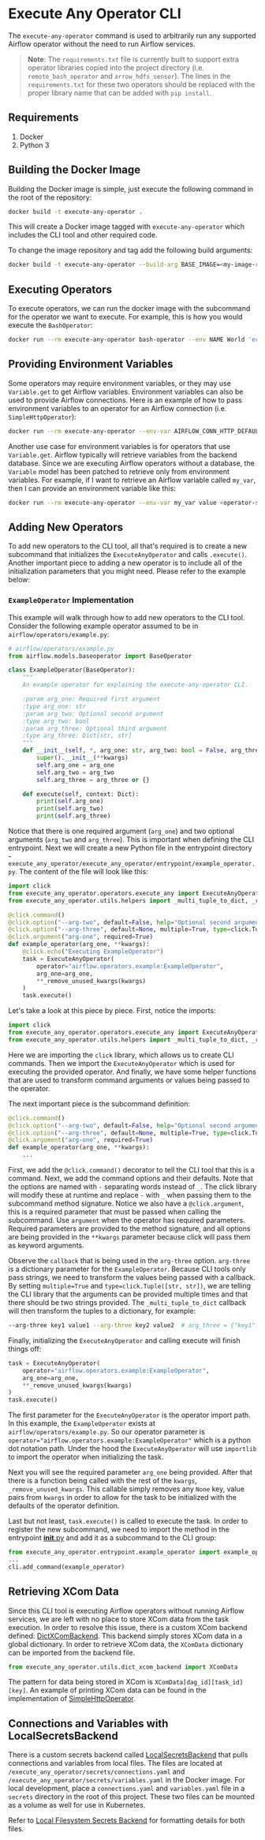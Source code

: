 # Execute Any Operator CLI

The `execute-any-operator` command is used to arbitrarily run any supported Airflow operator without the need to run Airflow services.

> **Note**: The `requirements.txt` file is currently built to support extra operator libraries copied into the project directory (i.e. `remote_bash_operator` and `arrow_hdfs_sensor`). The lines in the `requirements.txt` for these two operators should be replaced with the proper library name that can be added with `pip install`.

## Requirements

1. Docker
2. Python 3

## Building the Docker Image

Building the Docker image is simple, just execute the following command in the root of the repository:

```bash
docker build -t execute-any-operator .
```

This will create a Docker image tagged with `execute-any-operator` which includes the CLI tool and other required code.

To change the image repository and tag add the following build arguments:

```bash
docker build -t execute-any-operator --build-arg BASE_IMAGE=<my-image-repo> --build-arg IMAGE_TAG=<my-image-tag>
```

## Executing Operators

To execute operators, we can run the docker image with the subcommand for the operator we want to execute. For example, this is how you would execute the `BashOperator`:

```bash
docker run --rm execute-any-operator bash-operator --env NAME World 'echo "Hello, ${NAME}!"'
```

## Providing Environment Variables

Some operators may require environment variables, or they may use `Variable.get` to get Airflow variables. Environment variables can also be used to provide Airflow connections. Here is an example of how to pass environment variables to an operator for an Airflow connection (i.e. `SimpleHttpOperator`):

```bash
docker run --rm execute-any-operator --env-var AIRFLOW_CONN_HTTP_DEFAULT http://example.com/https simple-http-operator --method GET
```

Another use case for environment variables is for operators that use `Variable.get`. Airflow typically will retrieve variables from the backend database. Since we are executing Airflow operators without a database, the `Variable` model has been patched to retrieve only from environment variables. For example, if I want to retrieve an Airflow variable called `my_var`, then I can provide an environment variable like this:

```bash
docker run --rm execute-any-operator --env-var my_var value <operator-subcommand>
```

## Adding New Operators

To add new operators to the CLI tool, all that's required is to create a new subcommand that initializes the `ExecuteAnyOperator` and calls `.execute()`. Another important piece to adding a new operator is to include all of the initialization parameters that you might need. Please refer to the example below:

### `ExampleOperator` Implementation

This example will walk through how to add new operators to the CLI tool. Consider the following example operator assumed to be in `airflow/operators/example.py`:

```python
# airflow/operators/example.py
from airflow.models.baseoperator import BaseOperator

class ExampleOperator(BaseOperator):
    """
    An example operator for explaining the execute-any-operator CLI.

    :param arg_one: Required first argument
    :type arg_one: str
    :param arg_two: Optional second argument
    :type arg_two: bool
    :param arg_three: Optional third argument
    :type arg_three: Dict[str, str]
    """
    def __init__(self, *, arg_one: str, arg_two: bool = False, arg_three: Dict[str, str] = None, **kwargs):
        super().__init__(**kwargs)
        self.arg_one = arg_one
        self.arg_two = arg_two
        self.arg_three = arg_three or {}

    def execute(self, context: Dict):
        print(self.arg_one)
        print(self.arg_two)
        print(self.arg_three)
```

Notice that there is one required argument (`arg_one`) and two optional arguments (`arg_two` and `arg_three`). This is important when defining the CLI entrypoint. Next we will create a new Python file in the entrypoint directory - `execute_any_operator/execute_any_operator/entrypoint/example_operator.py`. The content of the file will look like this:

```python
import click
from execute_any_operator.operators.execute_any import ExecuteAnyOperator
from execute_any_operator.utils.helpers import _multi_tuple_to_dict, _remove_unused_kwargs

@click.command()
@click.option("--arg-two", default=False, help="Optional second argument")
@click.option("--arg-three", default=None, multiple=True, type=click.Tuple([str, str]), callable=_multi_tuple_to_dict, help="Optional third argument")
@click.argument("arg-one", required=True)
def example_operator(arg_one, **kwargs):
    @click.echo("Executing ExampleOperator")
    task = ExecuteAnyOperator(
        operator="airflow.operators.example:ExampleOperator",
        arg_one=arg_one,
        **_remove_unused_kwargs(kwargs)
    )
    task.execute()
```

Let's take a look at this piece by piece. First, notice the imports:

```python
import click
from execute_any_operator.operators.execute_any import ExecuteAnyOperator
from execute_any_operator.utils.helpers import _multi_tuple_to_dict, _remove_unused_kwargs
```

Here we are importing the `click` library, which allows us to create CLI commands. Then we import the `ExecuteAnyOperator` which is used for executing the provided operator. And finally, we have some helper functions that are used to transform command arguments or values being passed to the operator.

The next important piece is the subcommand definition:

```python
@click.command()
@click.option("--arg-two", default=False, help="Optional second argument")
@click.option("--arg-three", default=None, multiple=True, type=click.Tuple([str, str]), callback=_multi_tuple_to_dict, help="Optional third argument")
@click.argument("arg-one", required=True)
def example_operator(arg_one, **kwargs):
    ...
```

First, we add the `@click.command()` decorator to tell the CLI tool that this is a command. Next, we add the command options and their defaults. Note that the options are named with `-` separating words instead of `_`. The click library will modify these at runtime and replace `-` with `_` when passing them to the subcommand method signature. Notice we also have a `@click.argument`, this is a required parameter that must be passed when calling the subcommand. Use `argument` when the operator has required parameters. Required parameters are provided to the method signature, and all options are being provided in the `**kwargs` parameter because click will pass them as keyword arguments.

Observe the `callback` that is being used in the `arg-three` option. `arg-three` is a dictionary parameter for the `ExampleOperator`. Because CLI tools only pass strings, we need to transform the values being passed with a callback. By setting `multiple=True` and `type=click.Tuple([str, str])`, we are telling the CLI library that the arguments can be provided multiple times and that there should be two strings provided. The `_multi_tuple_to_dict` callback will then transform the tuples to a dictionary, for example:

```bash
--arg-three key1 value1 --arg-three key2 value2  # arg_three = {"key1": "value1", "key2": "value2"}
```

Finally, initializing the `ExecuteAnyOperator` and calling execute will finish things off:

```python
task = ExecuteAnyOperator(
    operator="airflow.operators.example:ExampleOperator",
    arg_one=arg_one,
    **_remove_unused_kwargs(kwargs)
)
task.execute()
```

The first parameter for the `ExecuteAnyOperator` is the operator import path. In this example, the `ExampleOperator` exists at `airflow/operators/example.py`. So our operator parameter is `operator="airflow.operators.example:ExampleOperator"` which is a python dot notation path. Under the hood the `ExecuteAnyOperator` will use `importlib` to import the operator when initializing the task.

Next you will see the required parameter `arg_one` being provided. After that there is a function being called with the rest of the `kwargs`, `_remove_unused_kwargs`. This callable simply removes any `None` key, value pairs from `kwargs` in order to allow for the task to be initialized with the defaults of the operator definition.

Last but not least, `task.execute()` is called to execute the task. In order to register the new subcommand, we need to import the method in the entrypoint [__init__.py](execute_any_operator/execute_any_operator/entrypoint/__init__.py) and add it as a subcommand to the CLI group:

```python
from execute_any_operator.entrypoint.example_operator import example_operator
...
cli.add_command(example_operator)
```

## Retrieving XCom Data

Since this CLI tool is executing Airflow operators without running Airflow services, we are left with no place to store XCom data from the task execution. In order to resolve this issue, there is a custom XCom backend defined: [DictXComBackend](execute_any_operator/execute_any_operator/utils/dict_xcom_backend.py). This backend simply stores XCom data in a global dictionary. In order to retrieve XCom data, the `XComData` dictionary can be imported from the backend file.

```python
from execute_any_operator.utils.dict_xcom_backend import XComData
```

The pattern for data being stored in XCom is `XComData[dag_id][task_id][key]`. An example of printing XCom data can be found in the implementation of [SimpleHttpOperator](execute_any_operator/execute_any_operator/entrypoint/simple_http_operator.py).

## Connections and Variables with LocalSecretsBackend

There is a custom secrets backend called [LocalSecretsBackend](execute_any_operator/execute_any_operator/utils/secrets_backend.py) that pulls connections and variables from local files. The files are located at `/execute_any_operator/secrets/connections.yaml` and `/execute_any_operator/secrets/variables.yaml` in the Docker image. For local development, place a `connections.yaml` and `variables.yaml` file in a `secrets` directory in the root of this project. These two files can be mounted as a volume as well for use in Kubernetes.

Refer to [Local Filesystem Secrets Backend](https://airflow.apache.org/docs/apache-airflow/stable/security/secrets/secrets-backend/local-filesystem-secrets-backend.html) for formatting details for both files.
